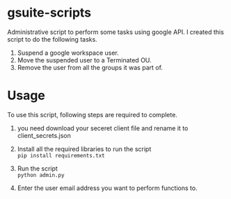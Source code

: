 # gsuite-scripts
Administrative script to perform some tasks using google API. I created this script to do the following tasks.
1. Suspend a google workspace user.
2. Move the suspended user to a Terminated OU.
3. Remove the user from all the groups it was part of.

# Usage
To use this script, following steps are required to complete. 

1. you need download your seceret client file and rename it to client_secrets.json

2. Install all the required libraries to run the script \
   `pip install requirements.txt`

3. Run the script \
  `python admin.py`

4. Enter the user email address you want to perform functions to.
